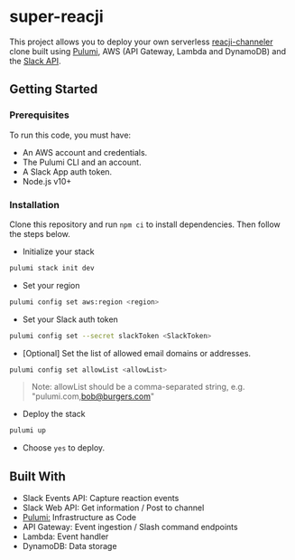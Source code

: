# super-reacji

This project allows you to deploy your own serverless [reacji-channeler](https://reacji-channeler.builtbyslack.com/) clone built using [Pulumi](https://www.pulumi.com/), AWS (API Gateway, Lambda and DynamoDB) and the [Slack API](https://api.slack.com/).

## Getting Started

### Prerequisites

To run this code, you must have:
* An AWS account and credentials.
* The Pulumi CLI and an account.
* A Slack App auth token.
* Node.js v10+

### Installation

Clone this repository and run `npm ci` to install dependencies. Then follow the steps below.

* Initialize your stack
```bash
pulumi stack init dev
```
* Set your region
```bash
pulumi config set aws:region <region>
```
* Set your Slack auth token
```bash
pulumi config set --secret slackToken <SlackToken>
```
* [Optional] Set the list of allowed email domains or addresses.
```bash
pulumi config set allowList <allowList>
```
> Note: allowList should be a comma-separated string, e.g. "pulumi.com,bob@burgers.com"
* Deploy the stack
```bash
pulumi up
```
* Choose `yes` to deploy.

## Built With

* Slack Events API: Capture reaction events
* Slack Web API: Get information / Post to channel
* [Pulumi:](https://www.pulumi.com) Infrastructure as Code
* API Gateway: Event ingestion / Slash command endpoints 
* Lambda: Event handler
* DynamoDB: Data storage

